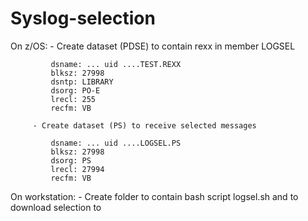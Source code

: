 # Syslog-selection

On z/OS: - Create dataset (PDSE) to contain rexx in member LOGSEL

             dsname: ... uid ....TEST.REXX
             blksz: 27998
             dsntp: LIBRARY
             dsorg: PO-E
             lrecl: 255
             recfm: VB
             
         - Create dataset (PS) to receive selected messages
         
             dsname: ... uid ....LOGSEL.PS
             blksz: 27998
             dsorg: PS
             lrecl: 27994
             recfm: VB
             
On workstation: - Create folder to contain bash script logsel.sh and to download selection to
